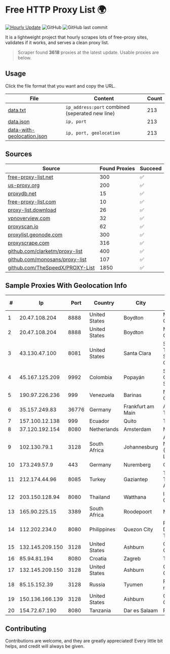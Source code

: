 
# Free HTTP Proxy List 🌍

[![Hourly Update](https://github.com/mertguvencli/http-proxy-list/actions/workflows/main.yml/badge.svg?branch=main)](https://github.com/mertguvencli/http-proxy-list/actions/workflows/main.yml)
![GitHub](https://img.shields.io/github/license/mertguvencli/http-proxy-list)
![GitHub last commit](https://img.shields.io/github/last-commit/mertguvencli/http-proxy-list)

It is a lightweight project that hourly scrapes lots of free-proxy sites, validates if it works, and serves a clean proxy list.


> Scraper found **3618** proxies at the latest update. Usable proxies are below.

## Usage

Click the file format that you want and copy the URL.


|File|Content|Count|
|----|-------|-----|
|[data.txt](https://raw.githubusercontent.com/mertguvencli/http-proxy-list/main/proxy-list/data.txt)|`ip_address:port` combined (seperated new line)|213|
|[data.json](https://raw.githubusercontent.com/mertguvencli/http-proxy-list/main/proxy-list/data.json)|`ip, port`|213|
|[data-with-geolocation.json](https://raw.githubusercontent.com/mertguvencli/http-proxy-list/main/proxy-list/data-with-geolocation.json)|`ip, port, geolocation`|213|

## Sources

|Source|Found Proxies|Succeed|
|------|-------------|-------|
|[free-proxy-list.net](https://free-proxy-list.net)|300|✅|
|[us-proxy.org](https://www.us-proxy.org)|200|✅|
|[proxydb.net](http://proxydb.net)|15|✅|
|[free-proxy-list.com](https://free-proxy-list.com/?page=&port=&type%5B%5D=http&type%5B%5D=https&up_time=0&search=Search)|10|✅|
|[proxy-list.download](https://www.proxy-list.download/HTTP)|26|✅|
|[vpnoverview.com](https://vpnoverview.com/privacy/anonymous-browsing/free-proxy-servers)|32|✅|
|[proxyscan.io](https://www.proxyscan.io)|62|✅|
|[proxylist.geonode.com](https://proxylist.geonode.com/api/proxy-list?limit=300&page=1&sort_by=lastChecked&sort_type=desc&protocols=http,https)|300|✅|
|[proxyscrape.com](https://api.proxyscrape.com/v2/?request=displayproxies&protocol=http&timeout=10000&country=all&ssl=all&anonymity=all)|316|✅|
|[github.com/clarketm/proxy-list](https://raw.githubusercontent.com/clarketm/proxy-list/master/proxy-list-raw.txt)|400|✅|
|[github.com/monosans/proxy-list](https://raw.githubusercontent.com/monosans/proxy-list/main/proxies/http.txt)|107|✅|
|[github.com/TheSpeedX/PROXY-List](https://raw.githubusercontent.com/TheSpeedX/PROXY-List/master/http.txt)|1850|✅|


## Sample Proxies With Geolocation Info

|#|Ip|Port|Country|City|Internet Service Provider|
|-|--|----|-------|----|-------------------------|
|1|20.47.108.204|8888|United States|Boydton|Microsoft Corporation|
|2|20.47.108.204|8888|United States|Boydton|Microsoft Corporation|
|3|43.130.47.100|8081|United States|Santa Clara|Shenzhen Tencent Computer Systems Company Limited|
|4|45.167.125.209|9992|Colombia|Popayán|Sepcom Comunicaciones SAS|
|5|190.97.226.236|999|Venezuela|Barinas|NetLink América C.A.|
|6|35.157.249.83|36776|Germany|Frankfurt am Main|Amazon Technologies Inc.|
|7|157.100.12.138|999|Ecuador|Quito|Telconet S.A|
|8|37.120.192.154|8080|Netherlands|Amsterdam|M247 Ltd|
|9|102.130.79.1|3128|South Africa|Johannesburg|Adnexus Celerity Networks (Proprietary) Limited|
|10|173.249.57.9|443|Germany|Nuremberg|Contabo GmbH|
|11|212.174.44.96|8085|Turkey|Gaziantep|Turk Telekomunikasyon Anonim Sirketi|
|12|203.150.128.94|8080|Thailand|Watthana|Internet Thailand Company Ltd|
|13|165.90.225.15|3389|South Africa|Roodepoort|MIA Telecoms|
|14|112.202.234.0|8080|Philippines|Quezon City|Philippine Long Distance Telephone Co.|
|15|132.145.209.150|3128|United States|Ashburn|Oracle Corporation|
|16|85.94.81.194|8080|Croatia|Zagreb|Terrakom d.o.o.|
|17|132.145.209.150|3128|United States|Ashburn|Oracle Corporation|
|18|85.15.152.39|3128|Russia|Tyumen|Rostelecom networks|
|19|150.136.166.139|3128|United States|Ashburn|Oracle Corporation|
|20|154.72.67.190|8080|Tanzania|Dar es Salaam|RAHA-LTZ|



## Contributing

Contributions are welcome, and they are greatly appreciated! Every
little bit helps, and credit will always be given.

